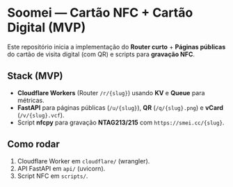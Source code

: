 # Soomei — Cartão NFC + Cartão Digital (MVP)

Este repositório inicia a implementação do **Router curto** + **Páginas públicas** do cartão de visita digital (com QR) e scripts para **gravação NFC**.

## Stack (MVP)
- **Cloudflare Workers** (Router `/r/{slug}`) usando **KV** e **Queue** para métricas.
- **FastAPI** para páginas públicas (`/u/{slug}`), **QR** (`/q/{slug}.png`) e **vCard** (`/v/{slug}.vcf`).
- Script **nfcpy** para gravação **NTAG213/215** com `https://smei.cc/{slug}`.

## Como rodar
1) Cloudflare Worker em `cloudflare/` (wrangler).
2) API FastAPI em `api/` (uvicorn).
3) Script NFC em `scripts/`.
